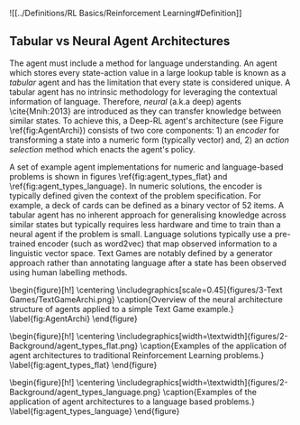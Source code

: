 ![[../Definitions/RL Basics/Reinforcement Learning#Definition]]

## Tabular vs Neural Agent Architectures

The agent must include a method for language understanding. An agent which stores every state-action value in a large lookup table is known as a *tabular* agent and has the limitation that every state is considered unique. A tabular agent has no intrinsic methodology for leveraging the contextual information of language. Therefore, *neural* (a.k.a deep) agents \cite{Mnih:2013} are introduced as they can transfer knowledge between similar states. To achieve this, a Deep-RL agent's architecture (see Figure \ref{fig:AgentArchi}) consists of two core components: 1) an *encoder* for transforming a state into a numeric form (typically vector) and, 2) an *action selection* method which enacts the agent's policy.

A set of example agent implementations for numeric and language-based problems is shown in figures \ref{fig:agent_types_flat} and \ref{fig:agent_types_language}. In numeric solutions, the encoder is typically defined given the context of the problem specification. For example, a deck of cards can be defined as a binary vector of 52 items. A tabular agent has no inherent approach for generalising knowledge across similar states but typically requires less hardware and time to train than a neural agent if the problem is small. Language solutions typically use a pre-trained encoder (such as word2vec) that map observed information to a linguistic vector space. Text Games are notably defined by a generator approach rather than annotating language after a state has been observed using human labelling methods.

\begin{figure}[h!]
    \centering
    \includegraphics[scale=0.45]{figures/3-Text Games/TextGameArchi.png}
    \caption{Overview of the neural architecture structure of agents applied to a simple Text Game example.}
    \label{fig:AgentArchi}
\end{figure}

\begin{figure}[h!]
    \centering
    \includegraphics[width=\textwidth]{figures/2-Background/agent_types_flat.png}
    \caption{Examples of the application of agent architectures to traditional Reinforcement Learning problems.}
    \label{fig:agent_types_flat}
\end{figure}

\begin{figure}[h!]
    \centering
    \includegraphics[width=\textwidth]{figures/2-Background/agent_types_language.png}
    \caption{Examples of the application of agent architectures to a language based problems.}
    \label{fig:agent_types_language}
\end{figure}
